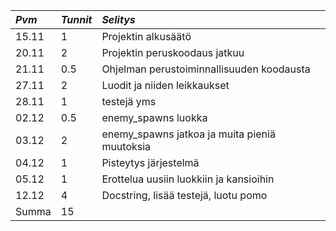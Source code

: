 |*Pvm*	|*Tunnit*	|*Selitys*	|
|:------|:----------|:----------|
|15.11	|1			|Projektin alkusäätö	|
|20.11	|2			|Projektin peruskoodaus jatkuu|
|21.11	|0.5		|Ohjelman perustoiminnallisuuden koodausta|
|27.11  |2          |Luodit ja niiden leikkaukset|
|28.11	|1			|testejä yms|
|02.12  |0.5        |enemy_spawns luokka|
|03.12  |2          |enemy_spawns jatkoa ja muita pieniä muutoksia|
|04.12  |1          |Pisteytys järjestelmä|
|05.12	|1			|Erottelua uusiin luokkiin ja kansioihin|
|12.12  |4          |Docstring, lisää testejä, luotu pomo|
|Summa	|15		||